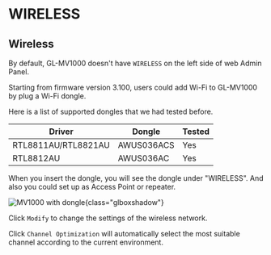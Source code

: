 # WIRELESS

## Wireless

By default, GL-MV1000 doesn't have `WIRELESS` on the left side of web Admin Panel.

Starting from firmware version 3.100, users could add Wi-Fi to GL-MV1000 by plug a Wi-Fi dongle.

Here is a list of supported dongles that we had tested before. 

| Driver                                 | Dongle        | Tested |
| -------------------------------------- | ------------- | ------ |
| RTL8811AU/RTL8821AU                    | AWUS036ACS    | Yes    |
| RTL8812AU                              | AWUS036AC     | Yes    |

When you insert the dongle, you will see the dongle under "WIRELESS". And also you could set up as Access Point or repeater.

![MV1000 with dongle](https://static.gl-inet.com/docs/en/3/setup/gl-mv1000/wireless/mv1000_dongle.png){class="glboxshadow"}

Click `Modify` to change the settings of the wireless network.

Click `Channel Optimization` will automatically select the most suitable channel according to the current environment.
